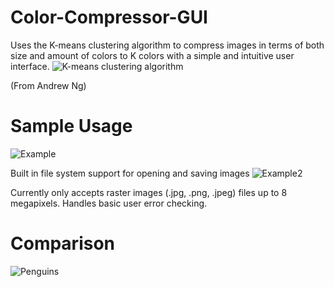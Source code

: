 # Color-Compressor-GUI
Uses the K-means clustering algorithm to compress images in terms of both size and amount of colors to K colors with a simple and intuitive user interface.
![K-means clustering algorithm](https://i.imgur.com/n7rjeTE.png)

(From Andrew Ng)

# Sample Usage
![Example](https://i.imgur.com/XMgtrov.png)

Built in file system support for opening and saving images
![Example2](https://i.imgur.com/WvFLLXA.png)

Currently only accepts raster images (.jpg, .png, .jpeg) files up to 8 megapixels. Handles basic user error checking.

# Comparison
![Penguins](https://i.imgur.com/G9FfXN8.png)
